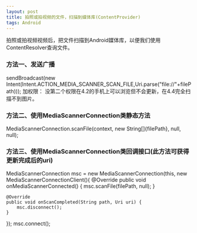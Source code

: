 ```yaml
---
layout: post
title: 拍照或拍视频的文件，扫描到媒体库(ContentProvider)
tags: Android
---
```


拍照或拍视频视频后，把文件扫描到Android媒体库，以便我们使用ContentResolver查询文件。

### 方法一、发送广播

sendBroadcast(new Intent(Intent.ACTION_MEDIA_SCANNER_SCAN_FILE,Uri.parse("file://"+filePath)));
加权限：
<uses-permission android:name="android.permission.WRITE_EXTERNAL_STORAGE" />
<uses-permission android:name="android.permission.MOUNT_UNMOUNT_FILESYSTEMS" />
没第二个权限在4.2的手机上可以浏览但不会更新，在4.4完全扫描不到图片。

### 方法二、使用MediaScannerConnection类静态方法

MediaScannerConnection.scanFile(context, new String[]{filePath}, null, null); 

### 方法三、使用MediaScannerConnection类回调接口(此方法可获得更新完成后的uri)

MediaScannerConnection msc = new MediaScannerConnection(this, new MediaScannerConnectionClient(){
	@Override
	public void onMediaScannerConnected() {
		msc.scanFile(filePath, null);
	}
	
	@Override
	public void onScanCompleted(String path, Uri uri) {		
		msc.disconnect();		
	}
	
});
msc.connect();

